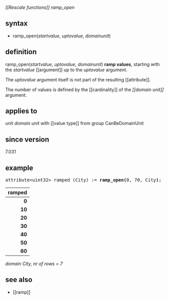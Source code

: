 *[[Rescale functions]] ramp_open*

## syntax

- ramp_open(*startvalue*, *uptovalue*, *domainunit*)

## definition

ramp_open(*startvalue*, *uptovalue*, *domainunit*) **ramp values**, starting with the *startvalue* [[argument]] up to the *uptovalue* argument.

The *uptovalue* argument itself is not part of the resulting [[attribute]].

The number of values is defined by the [[cardinality]] of the *[[domain unit]]* argument.

## applies to

unit *domain unit* with [[value type]] from group CanBeDomainUnit

## since version

7.031

## example

<pre>
attribute&lt;uint32&gt; ramped (City) := <B>ramp_open(</B>0, 70, City<B>)</B>;
</pre>

| **ramped** |
|-----------:|
| **0**      |
| **10**     |
| **20**     |
| **30**     |
| **40**     |
| **50**     |
| **60**     |

*domain City, nr of rows = 7*

## see also

- [[ramp]]